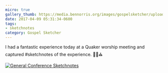 ```yaml
---
micro: true
gallery_thumb: https://media.bennorris.org/images/gospelsketcher/uploads/2018/34c32d40be.jpg
date: 2017-04-09 05:31:34-0600
tags:
- sketchnotes
category: Gospel Sketcher
---
```


I had a fantastic experience today at a Quaker worship meeting and captured #sketchnotes of the experience. ✍🏼⛪️

[![General Conference Sketchnotes](https://media.bennorris.org/images/gospelsketcher/uploads/2018/34c32d40be.jpg)](https://media.bennorris.org/images/gospelsketcher/uploads/2018/34c32d40be.jpg)
